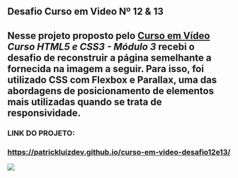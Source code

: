  ## Desafio Curso em Video Nº 12 & 13
 
 ## Nesse projeto proposto pelo [Curso em Vídeo](https://www.youtube.com/watch?v=vPNIAJ9B4hg&list=PLHz_AreHm4dlUpEXkY1AyVLQGcpSgVF8s) *Curso HTML5 e CSS3 - Módulo 3* recebi o desafio de reconstruir a página semelhante a fornecida na imagem a seguir. Para isso, foi utilizado CSS com Flexbox e Parallax, uma das abordagens de posicionamento de elementos mais utilizadas quando se trata de responsividade.
 
###  LINK DO PROJETO:
### https://patrickluizdev.github.io/curso-em-video-desafio12e13/

![](https://raw.githubusercontent.com/patrickluizdev/curso-em-video-desafio12e13/main/imagens/d12-13.png)

